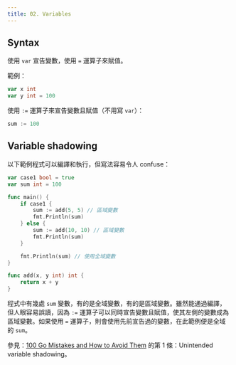```yaml
---
title: 02. Variables
---
```


## Syntax

使用 `var` 宣告變數，使用 `=` 運算子來賦值。

範例：

```go
var x int
var y int = 100
```

使用 `:=` 運算子來宣告變數且賦值（不用寫 `var`）：

```go
sum := 100
```

## Variable shadowing

以下範例程式可以編譯和執行，但寫法容易令人 confuse：

```go
var case1 bool = true
var sum int = 100

func main() {
	if case1 {
		sum := add(5, 5) // 區域變數
		fmt.Println(sum)
	} else {
		sum := add(10, 10) // 區域變數
		fmt.Println(sum)
	}

	fmt.Println(sum) // 使用全域變數
}

func add(x, y int) int {
	return x + y
}
```

程式中有幾處 `sum` 變數，有的是全域變數，有的是區域變數。雖然能通過編譯，但人眼容易誤讀，因為 `:=` 運算子可以同時宣告變數且賦值，使其左側的變數成為區域變數。如果使用 `=` 運算子，則會使用先前宣告過的變數，在此範例便是全域的 `sum`。

參見：[100 Go Mistakes and How to Avoid Them][100-mistakes] 的第 1 條：Unintended variable shadowing。


[100-mistakes]: https://www.manning.com/books/100-go-mistakes-and-how-to-avoid-them